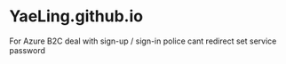# YaeLing.github.io
For Azure B2C deal with sign-up / sign-in police cant redirect set service password
